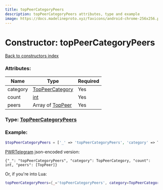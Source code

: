 ```yaml
---
title: topPeerCategoryPeers
description: topPeerCategoryPeers attributes, type and example
image: https://docs.madelineproto.xyz/favicons/android-chrome-256x256.png
---
```

# Constructor: topPeerCategoryPeers  
[Back to constructors index](index.md)



### Attributes:

| Name     |    Type       | Required |
|----------|---------------|----------|
|category|[TopPeerCategory](../types/TopPeerCategory.md) | Yes|
|count|[int](../types/int.md) | Yes|
|peers|Array of [TopPeer](../types/TopPeer.md) | Yes|



### Type: [TopPeerCategoryPeers](../types/TopPeerCategoryPeers.md)


### Example:

```php
$topPeerCategoryPeers = ['_' => 'topPeerCategoryPeers', 'category' => TopPeerCategory, 'count' => int, 'peers' => [TopPeer, TopPeer]];
```  

[PWRTelegram](https://pwrtelegram.xyz) json-encoded version:

```
{"_": "topPeerCategoryPeers", "category": TopPeerCategory, "count": int, "peers": [TopPeer]}
```


Or, if you're into Lua:

```lua
topPeerCategoryPeers={_='topPeerCategoryPeers', category=TopPeerCategory, count=int, peers={TopPeer}}

```


